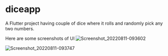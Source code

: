 # diceapp

A Flutter project having couple of dice where it rolls and randomly pick any two numbers.

Here are some screenshots of UI
![Screenshot_20220811-093602](https://user-images.githubusercontent.com/109421528/184159519-f1b2b37f-af79-45e9-a751-93d1f7e0c45d.png)

![Screenshot_20220811-093747](https://user-images.githubusercontent.com/109421528/184159633-effcc18a-1781-48fb-87fe-a8d134c31e5e.png)
